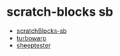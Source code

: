 # scratch-blocks sb

- [scratchBlocks-sb](https://suisotaro.github.io/files/scratch/suisotaroBlocks.js)
- [turbowarp](https://turbowarp.org/editor?extension=https://suisotaro.github.io/files/scratch/suisotaroBlocks.js)
- [sheeptester](https://sheeptester.github.io/scratch-gui/index.html?extension=https%3A%2F%2Fsuisotaro.github.io%2Ffiles%2Fscratch%2FsuisotaroBlocks.js)
